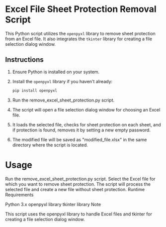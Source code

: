 # Excel File Sheet Protection Removal Script

This Python script utilizes the `openpyxl` library to remove sheet protection from an Excel file. It also integrates the `tkinter` library for creating a file selection dialog window.

## Instructions

1. Ensure Python is installed on your system.
2. Install the `openpyxl` library if you haven't already:

   ```bash
   pip install openpyxl
1. Run the remove_excel_sheet_protection.py script.
2. The script will open a file selection dialog window for choosing an Excel file.
3. It loads the selected file, checks for sheet protection on each sheet, and if protection is found, removes it by setting a new empty password.
4. The modified file will be saved as "modified_file.xlsx" in the same directory where the script is located.
# Usage

Run the remove_excel_sheet_protection.py script.
Select the Excel file for which you want to remove sheet protection.
The script will process the selected file and create a new file without sheet protection.
Runtime Requirements

Python 3.x
openpyxl library
tkinter library
Note

This script uses the openpyxl library to handle Excel files and tkinter for creating a file selection dialog window.
